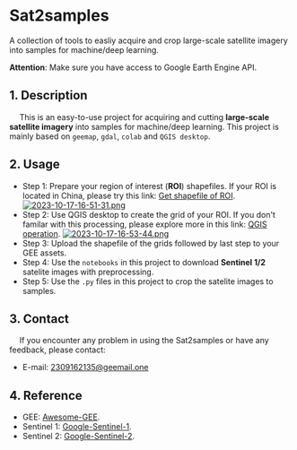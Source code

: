 # Sat2samples
A collection of tools to easliy acquire and crop large-scale satellite imagery into samples for machine/deep learning.

**Attention**: Make sure you have access to Google Earth Engine API.
## 1. Description

 &emsp; This is an easy-to-use project for acquiring and cutting **large-scale satellite imagery** into samples for machine/deep learning. This project is mainly based on `geemap`, `gdal`, `colab` and `QGIS desktop`.

## 2. Usage
- Step 1: Prepare your region of interest (**ROI**) shapefiles. If your ROI is located in China, please try this link: [Get shapefile of ROI](http://datav.aliyun.com/portal/school/atlas/area_selector).
  [![2023-10-17-16-51-31.png](https://i.postimg.cc/tT0nXBfM/2023-10-17-16-51-31.png)](https://postimg.cc/qtLvwxps)
- Step 2: Use QGIS desktop to create the grid of your ROI. If you don't familar with this processing, please explore more in this link: [QGIS operation](https://zhuanlan.zhihu.com/p/374960641).
[![2023-10-17-16-53-44.png](https://i.postimg.cc/BvP19rhF/2023-10-17-16-53-44.png)](https://postimg.cc/VS1NXVPs)
- Step 3: Upload the shapefile of the grids followed by last step to your GEE assets.
- Step 4: Use the `notebooks` in this project to download  **Sentinel 1/2** satelite images with preprocessing.
- Step 5: Use the `.py` files in this project to crop the satelite images to samples.

## 3. Contact 
&emsp; If you encounter any problem in using the Sat2samples or have any feedback, please contact:
-  E-mail: 2309162135@geemail.one

## 4. Reference
- GEE: [Awesome-GEE](https://github.com/opengeos/Awesome-GEE).
- Sentinel 1: [Google-Sentinel-1](https://developers.google.com/earth-engine/datasets/catalog/COPERNICUS_S1_GRD#description).
- Sentinel 2: [Google-Sentinel-2](https://developers.google.com/earth-engine/datasets/catalog/COPERNICUS_S2_SR_HARMONIZED).
